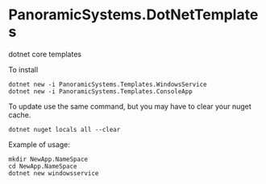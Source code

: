 # PanoramicSystems.DotNetTemplates
dotnet core templates

To install
```
dotnet new -i PanoramicSystems.Templates.WindowsService
dotnet new -i PanoramicSystems.Templates.ConsoleApp
```
To update use the same command, but you may have to clear your nuget cache.
```
dotnet nuget locals all --clear
```

Example of usage:
```
mkdir NewApp.NameSpace
cd NewApp.NameSpace
dotnet new windowsservice
```
